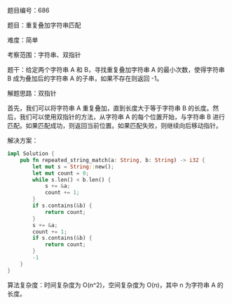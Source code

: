 题目编号：686

题目：重复叠加字符串匹配

难度：简单

考察范围：字符串、双指针

题干：给定两个字符串 A 和 B，寻找重复叠加字符串 A 的最小次数，使得字符串 B 成为叠加后的字符串 A 的子串，如果不存在则返回 -1。

解题思路：双指针

首先，我们可以将字符串 A 重复叠加，直到长度大于等于字符串 B 的长度。然后，我们可以使用双指针的方法，从字符串 A 的每个位置开始，与字符串 B 进行匹配。如果匹配成功，则返回当前位置。如果匹配失败，则继续向后移动指针。

解决方案：

```rust
impl Solution {
    pub fn repeated_string_match(a: String, b: String) -> i32 {
        let mut s = String::new();
        let mut count = 0;
        while s.len() < b.len() {
            s += &a;
            count += 1;
        }
        if s.contains(&b) {
            return count;
        }
        s += &a;
        count += 1;
        if s.contains(&b) {
            return count;
        }
        -1
    }
}
```

算法复杂度：时间复杂度为 O(n^2)，空间复杂度为 O(n)，其中 n 为字符串 A 的长度。